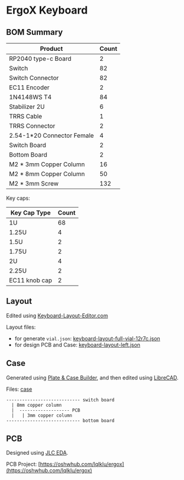 # ErgoX Keyboard

## BOM Summary

| Product                    | Count |
|----------------------------|-------|
| RP2040 type-c Board        | 2     |
| Switch                     | 82    |
| Switch Connector           | 82    |
| EC11 Encoder               | 2     |
| 1N4148WS T4                | 84    |
| Stabilizer 2U              | 6     |
| TRRS Cable                 | 1     |
| TRRS Connector             | 2     |
| 2.54-1*20 Connector Female | 4     |
| Switch Board               | 2     |
| Bottom Board               | 2     |
| M2 * 3mm Copper Column     | 16    |
| M2 * 8mm Copper Column     | 50    |
| M2 * 3mm Screw             | 132   |

Key caps:

| Key Cap Type  | Count |
|---------------|-------|
| 1U            | 68    |
| 1.25U         | 4     |
| 1.5U          | 2     |
| 1.75U         | 2     |
| 2U            | 4     |
| 2.25U         | 2     |
| EC11 knob cap | 2     |

## Layout

Edited using [Keyboard-Layout-Editor.com](https://keyboard-layout-editor.com/)

Layout files:

- for generate `vial.json`: [keyboard-layout-full-vial-12r7c.json](./keyboard-layout-full-vial-12r7c.json)
- for design PCB and Case: [keyboard-layout-left.json](./keyboard-layout-left.json)

## Case

Generated using [Plate & Case Builder](http://builder.swillkb.com/), and then edited
using [LibreCAD](https://github.com/LibreCAD/LibreCAD).

Files: [case](./case)

```plaintext
---------------------------- switch board
  | 8mm copper column
  |  ------------------- PCB
  |   | 3mm copper column
---------------------------- bottom board
```

## PCB

Designed using [JLC EDA](https://lceda.cn/editor).

PCB Project: [https://oshwhub.com/lqlklu/ergox](https://oshwhub.com/lqlklu/ergox)


